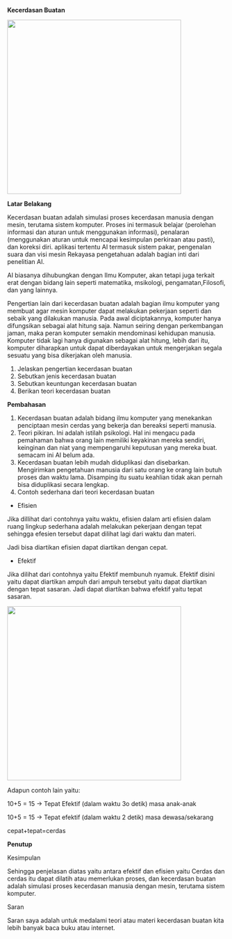 **Kecerdasan Buatan**

 <img src="https://github.com/SuriadiZainuddin/SuriadiZainuddin-144092/blob/master/img/kecerdasanbuatan.JPG" width="400px"> </p> 


**Latar Belakang**

Kecerdasan buatan adalah simulasi proses kecerdasan manusia dengan mesin, terutama sistem komputer. Proses ini termasuk belajar (perolehan informasi dan aturan untuk menggunakan informasi), penalaran (menggunakan aturan untuk mencapai kesimpulan perkiraan atau pasti), dan koreksi diri. aplikasi tertentu AI termasuk sistem pakar, pengenalan suara dan visi mesin Rekayasa pengetahuan adalah bagian inti dari penelitian AI.

AI biasanya dihubungkan dengan Ilmu Komputer, akan tetapi juga terkait erat dengan bidang lain seperti matematika, msikologi, pengamatan,Filosofi, dan yang lainnya.

Pengertian lain dari kecerdasan buatan adalah bagian ilmu komputer yang membuat agar mesin komputer dapat melakukan pekerjaan seperti dan sebaik yang dilakukan manusia. Pada awal diciptakannya, komputer hanya difungsikan sebagai alat hitung saja. Namun seiring dengan perkembangan jaman, maka peran komputer semakin mendominasi kehidupan manusia. Komputer tidak lagi hanya digunakan sebagai alat hitung, lebih dari itu, komputer diharapkan untuk dapat diberdayakan untuk mengerjakan segala sesuatu yang bisa dikerjakan oleh manusia.

1. Jelaskan pengertian kecerdasan buatan
2. Sebutkan jenis kecerdasan buatan
3. Sebutkan keuntungan kecerdasan buatan
4. Berikan teori kecerdasan buatan



**Pembahasan**

1. Kecerdasan buatan adalah bidang ilmu komputer yang menekankan penciptaan mesin cerdas yang bekerja dan bereaksi seperti manusia.
2. Teori pikiran. Ini adalah istilah psikologi. Hal ini mengacu pada pemahaman bahwa orang lain memiliki keyakinan mereka sendiri, keinginan dan niat yang mempengaruhi keputusan yang mereka buat. semacam ini AI belum ada.
3. Kecerdasan buatan lebih mudah diduplikasi dan disebarkan. Mengirimkan pengetahuan manusia dari satu orang ke orang lain butuh proses dan waktu lama. Disamping itu suatu keahlian tidak akan pernah bisa diduplikasi secara lengkap.
4. Contoh sederhana dari teori kecerdasan buatan

- Efisien

Jika dillihat dari contohnya yaitu waktu, efisien dalam arti efisien dalam ruang lingkup sederhana adalah melakukan pekerjaan dengan tepat sehingga efesien tersebut dapat dilihat lagi dari waktu dan materi.

Jadi bisa diartikan efisien dapat diartikan dengan cepat.

- Efektif

Jika dilihat dari contohnya yaitu Efektif membunuh nyamuk. Efektif disini yaitu dapat diartikan ampuh dari ampuh tersebut yaitu dapat diartikan dengan tepat sasaran. Jadi dapat diartikan bahwa efektif yaitu tepat sasaran.

<img src="https://github.com/SuriadiZainuddin/SuriadiZainuddin-1144092/blob/master/img/tugas1.JPG" width="400px"> </p> 

Adapun contoh lain yaitu:

10+5 = 15 -&gt; Tepat Efektif (dalam waktu 3o detik) masa anak-anak

10+5 = 15 -&gt; Tepat efektif (dalam waktu 2 detik) masa dewasa/sekarang

cepat+tepat=cerdas

**Penutup**

Kesimpulan

Sehingga  penjelasan diatas yaitu antara efektif dan efisien yaitu Cerdas dan cerdas itu dapat dilatih atau memerlukan proses, dan kecerdasan buatan adalah simulasi proses kecerdasan manusia dengan mesin, terutama sistem komputer.

Saran

Saran saya adalah untuk medalami teori atau materi kecerdasan buatan kita lebih banyak baca buku atau internet.